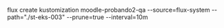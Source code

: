 flux create kustomization moodle-probando2-qa
	--source=flux-system
	--path="./st-eks-003"
	--prune=true
	--interval=10m
